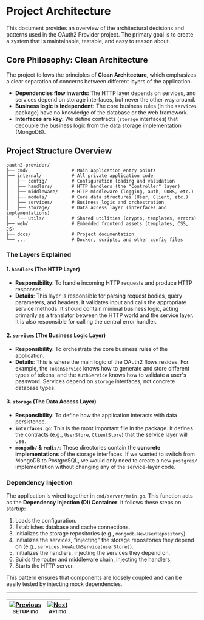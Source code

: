 # Project Architecture

This document provides an overview of the architectural decisions and patterns used in the OAuth2 Provider project. The primary goal is to create a system that is maintainable, testable, and easy to reason about.

## Core Philosophy: Clean Architecture

The project follows the principles of **Clean Architecture**, which emphasizes a clear separation of concerns between different layers of the application.

-   **Dependencies flow inwards:** The HTTP layer depends on services, and services depend on storage interfaces, but never the other way around.
-   **Business logic is independent:** The core business rules (in the `services` package) have no knowledge of the database or the web framework.
-   **Interfaces are key:** We define contracts (`storage` interfaces) that decouple the business logic from the data storage implementation (MongoDB).

## Project Structure Overview

```
oauth2-provider/
├── cmd/                # Main application entry points
├── internal/           # All private application code
│   ├── config/         # Configuration loading and validation
│   ├── handlers/       # HTTP handlers (the "Controller" layer)
│   ├── middleware/     # HTTP middleware (logging, auth, CORS, etc.)
│   ├── models/         # Core data structures (User, Client, etc.)
│   ├── services/       # Business logic and orchestration
│   ├── storage/        # Data access layer (interfaces and implementations)
│   └── utils/          # Shared utilities (crypto, templates, errors)
├── web/                # Embedded frontend assets (templates, CSS, JS)
├── docs/               # Project documentation
└── ...                 # Docker, scripts, and other config files
```

### The Layers Explained

#### 1. `handlers` (The HTTP Layer)

-   **Responsibility**: To handle incoming HTTP requests and produce HTTP responses.
-   **Details**: This layer is responsible for parsing request bodies, query parameters, and headers. It validates input and calls the appropriate service methods. It should contain minimal business logic, acting primarily as a translator between the HTTP world and the service layer. It is also responsible for calling the central error handler.

#### 2. `services` (The Business Logic Layer)

-   **Responsibility**: To orchestrate the core business rules of the application.
-   **Details**: This is where the main logic of the OAuth2 flows resides. For example, the `TokenService` knows how to generate and store different types of tokens, and the `AuthService` knows how to validate a user's password. Services depend on `storage` interfaces, not concrete database types.

#### 3. `storage` (The Data Access Layer)

-   **Responsibility**: To define how the application interacts with data persistence.
-   **`interfaces.go`**: This is the most important file in the package. It defines the contracts (e.g., `UserStore`, `ClientStore`) that the service layer will use.
-   **`mongodb/` & `redis/`**: These directories contain the **concrete implementations** of the storage interfaces. If we wanted to switch from MongoDB to PostgreSQL, we would only need to create a new `postgres/` implementation without changing any of the service-layer code.

### Dependency Injection

The application is wired together in `cmd/server/main.go`. This function acts as the **Dependency Injection (DI) Container**. It follows these steps on startup:

1.  Loads the configuration.
2.  Establishes database and cache connections.
3.  Initializes the storage repositories (e.g., `mongodb.NewUserRepository`).
4.  Initializes the services, "injecting" the storage repositories they depend on (e.g., `services.NewAuthService(userStore)`).
5.  Initializes the handlers, injecting the services they depend on.
6.  Builds the router and middleware chain, injecting the handlers.
7.  Starts the HTTP server.

This pattern ensures that components are loosely coupled and can be easily tested by injecting mock dependencies.

---
| [![Previous](https://img.shields.io/badge/←_Previous-1f6feb?style=for-the-badge&logo=none&logoColor=white&labelColor=1f6feb&color=1f6feb)](SETUP.md) <br> <sub>SETUP.md</sub> | [![Next](https://img.shields.io/badge/Next_→-1f6feb?style=for-the-badge&logo=none&logoColor=white&labelColor=1f6feb&color=1f6feb)](API.md) <br> <sub>API.md</sub> |
|----------------------------------------------------------------------------------------------------------------------------------------------------------------------|----------------------------------------------------------------------------------------------------------------------------------------------------------------|
